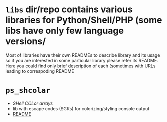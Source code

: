 # `libs` dir/repo contains various libraries for Python/Shell/PHP (some libs have only few language versions/
Most of libraries have their own READMEs to describe library and its usage so if you are interested in some particular library please refer its README.
Here you could find only brief description of each (sometimes with URLs leading to correspoding README

# `ps_shcolar`
- *SHell COLor arrays*
- lib with escape codes (SGRs) for colorizing/styling console output
- [README](ps_shcolar/README.md)
